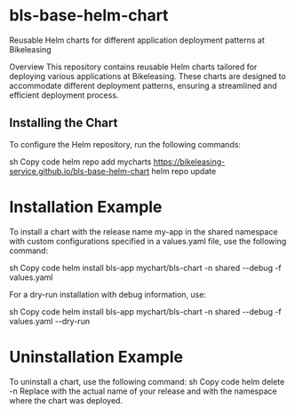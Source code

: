 # bls-base-helm-chart

Reusable Helm charts for different application deployment patterns at Bikeleasing

Overview
This repository contains reusable Helm charts tailored for deploying various applications at Bikeleasing. These charts are designed to accommodate different deployment patterns, ensuring a streamlined and efficient deployment process.

## Installing the Chart
To configure the Helm repository, run the following commands:

sh
Copy code
helm repo add mycharts https://bikeleasing-service.github.io/bls-base-helm-chart
helm repo update

# Installation Example
To install a chart with the release name my-app in the shared namespace with custom configurations specified in a values.yaml file, use the following command:

sh
Copy code
helm install bls-app mychart/bls-chart  -n shared --debug -f values.yaml

For a dry-run installation with debug information, use:

sh
Copy code
helm install bls-app mychart/bls-chart  -n shared --debug -f values.yaml --dry-run

# Uninstallation Example
To uninstall a chart, use the following command:
sh
Copy code
helm delete <name-of-the-chart> -n <namespace>
Replace <name-of-the-chart> with the actual name of your release and <namespace> with the namespace where the chart was deployed.
